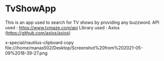 # TvShowApp

This is an app used to search for TV shows by providing any buzzword.
API used : https://www.tvmaze.com/api
Library used : Axios (https://github.com/axios/axios)

x-special/nautilus-clipboard
copy
file:///home/manas502/Desktop/Screenshot%20from%202021-05-09%2018-39-27.png
